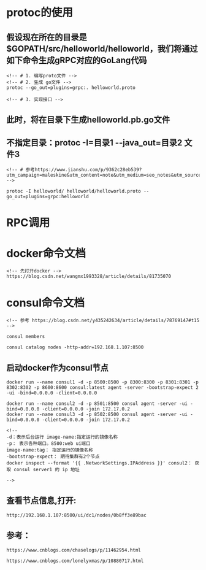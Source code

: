 #  protoc的使用
## 假设现在所在的目录是$GOPATH/src/helloworld/helloworld，我们将通过如下命令生成gRPC对应的GoLang代码

```
<!-- # 1. 编写proto文件 -->
<!-- # 2. 生成 go文件 -->
protoc --go_out=plugins=grpc:. helloworld.proto

<!-- # 3. 实现接口 -->
```

## 此时，将在目录下生成helloworld.pb.go文件


## 不指定目录：protoc -I=目录1 --java_out=目录2 文件3  
```
<!-- # 参考https://www.jianshu.com/p/9362c28eb539?utm_campaign=maleskine&utm_content=note&utm_medium=seo_notes&utm_source=recommendation -->

protoc -I helloworld/ helloworld/helloworld.proto --go_out=plugins=grpc:helloworld
```

# RPC调用




# docker命令文档
```
<!-- 先打开docker -->
https://blog.csdn.net/wangmx1993328/article/details/81735070
```

# consul命令文档
```
<!-- 参考 https://blog.csdn.net/y435242634/article/details/78769147#t15 -->

consul members

consul catalog nodes -http-addr=192.168.1.107:8500
```

## 启动docker作为consul节点
```
docker run --name consul1 -d -p 8500:8500 -p 8300:8300 -p 8301:8301 -p 8302:8302 -p 8600:8600 consul:latest agent -server -bootstrap-expect 2 -ui -bind=0.0.0.0 -client=0.0.0.0

docker run --name consul2 -d -p 8501:8500 consul agent -server -ui -bind=0.0.0.0 -client=0.0.0.0 -join 172.17.0.2
docker run --name consul3 -d -p 8502:8500 consul agent -server -ui -bind=0.0.0.0 -client=0.0.0.0 -join 172.17.0.2

<!-- 
-d：表示后台运行 image-name:指定运行的镜像名称
-p： 表示各种端口。8500:web ui端口 
image-name:tag： 指定运行的镜像名称
-bootstrap-expect： 期待集群有2个节点
docker inspect --format '{{ .NetworkSettings.IPAddress }}' consul2： 获取 consul server1 的 ip 地址

-->
```
## 查看节点信息,打开:
`http://192.168.1.107:8500/ui/dc1/nodes/0b8ff3e89bac`



## 参考：
`https://www.cnblogs.com/chaselogs/p/11462954.html` 

`https://www.cnblogs.com/lonelyxmas/p/10880717.html`